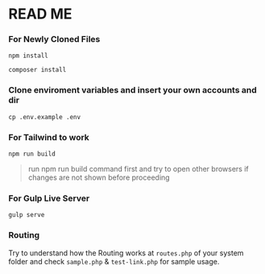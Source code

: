 # READ ME

### For Newly Cloned Files
```
npm install
```
```
composer install
```

### Clone enviroment variables and insert your own accounts and dir
```
cp .env.example .env
```

### For Tailwind to work
```
npm run build
```
> run npm run build command first and try to open other browsers if changes are not shown before proceeding

### For Gulp Live Server
```
gulp serve
```

### Routing
Try to understand how the Routing works at `routes.php` of your system folder and check `sample.php` & `test-link.php` for sample usage.
